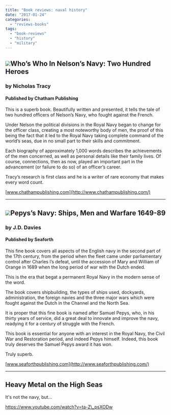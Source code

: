 ```yaml
---
title: "Book reviews: naval history"
date: "2017-01-24"
categories: 
  - "reviews-books"
tags: 
  - "book-reviews"
  - "history"
  - "military"
---
```


## ![](https://hellbound.ca/wp-content/uploads/2017/01/NelsonsNavy-218x300.jpg)Who’s Who In Nelson’s Navy: Two Hundred Heroes

### by Nicholas Tracy

#### Published by Chatham Publishing

This is a superb book. Beautifully written and presented, it tells the tale of two hundred officers of Nelson’s Navy, who fought against the French.

Under Nelson the political divisions in the Royal Navy began to change for the officer class, creating a most noteworthy body of men, the proof of this being the fact that it led to the Royal Navy taking complete command of the world’s seas, due in no small part to their skills and commitment.

Each biography of approximately 1,000 words describes the achievements of the men concerned, as well as personal details like their family lives. Of course, connections, then as now, played an important part in the advancement (or failure to do so) of an officer’s career.

Tracy’s research is first class and he is a writer of rare economy that makes every word count.

[www.chathampublishing.com](http://www.chathampublishing.com/)

* * *

## ![](https://hellbound.ca/wp-content/uploads/2017/01/PepysNavy2-259x300.jpg)Pepys’s Navy: Ships, Men and Warfare 1649-89

### by J.D. Davies

#### Published by Seaforth

This fine book covers all aspects of the English navy in the second part of the 17th century, from the period when the fleet came under parliamentary control after Charles I’s defeat, until the accession of Mary and William of Orange in 1689 when the long period of war with the Dutch ended.

This is the era that begat a permanent Royal Navy in the modern sense of the word.

The book covers shipbuilding, the types of ships used, dockyards, administration, the foreign navies and the three major wars which were fought against the Dutch in the Channel and the North Sea.

It is proper that this fine book is named after Samuel Pepys, who, in his thirty years of service, did a great deal to innovate and improve the navy, readying it for a century of struggle with the French.

This book is essential for anyone with an interest in the Royal Navy, the Civil War and Restoration period, and indeed Pepys himself. Indeed, this book truly deserves the Samuel Pepys award it has won.

Truly superb.

[www.seaforthpublishing.com](http://www.seaforthpublishing.com/)

* * *

## Heavy Metal on the High Seas

It's not the navy, but...

https://www.youtube.com/watch?v=ta-Z\_psXODw
